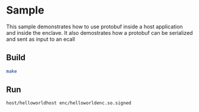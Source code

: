 # Sample
This sample demonstrates how to use protobuf inside a host application and inside the enclave. It also demostrates how a protobuf can be serialized and sent as input to an ecall
## Build
```bash
make
```

## Run
```bash
host/helloworldhost enc/helloworldenc.so.signed
```
